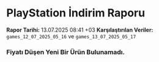# PlayStation İndirim Raporu

**Rapor Tarihi:** 13.07.2025 08:41 +03
**Karşılaştırılan Veriler:** `games_12_07_2025_05_16` ve `games_13_07_2025_05_17`

### Fiyatı Düşen Yeni Bir Ürün Bulunamadı.
